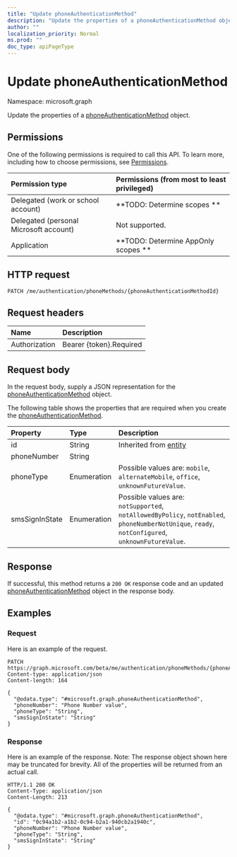 ```yaml
---
title: "Update phoneAuthenticationMethod"
description: "Update the properties of a phoneAuthenticationMethod object."
author: ""
localization_priority: Normal
ms.prod: ""
doc_type: apiPageType
---
```


# Update phoneAuthenticationMethod

Namespace: microsoft.graph

Update the properties of a [phoneAuthenticationMethod](../resources/phoneauthenticationmethod.md) object.

## Permissions
One of the following permissions is required to call this API. To learn more, including how to choose permissions, see [Permissions](/concepts/permissions-reference.md).

|Permission type|Permissions (from most to least privileged)|
|:---|:---|
|Delegated (work or school account)|**TODO: Determine scopes **|
|Delegated (personal Microsoft account)|Not supported.|
|Application|**TODO: Determine AppOnly scopes **|

## HTTP request
<!-- {
  "blockType": "ignored"
}
-->
``` http
PATCH /me/authentication/phoneMethods/{phoneAuthenticationMethodId}
```

## Request headers
|Name|Description|
|:---|:---|
|Authorization|Bearer {token}.Required|

## Request body
In the request body, supply a JSON representation for the [phoneAuthenticationMethod](../resources/phoneauthenticationmethod.md) object.

The following table shows the properties that are required when you create the [phoneAuthenticationMethod](../resources/phoneauthenticationmethod.md).

|Property|Type|Description|
|:---|:---|:---|
|id|String| Inherited from [entity](../resources/entity.md)|
|phoneNumber|String||
|phoneType|Enumeration| Possible values are: `mobile`, `alternateMobile`, `office`, `unknownFutureValue`.|
|smsSignInState|Enumeration| Possible values are: `notSupported`, `notAllowedByPolicy`, `notEnabled`, `phoneNumberNotUnique`, `ready`, `notConfigured`, `unknownFutureValue`.|



## Response
If successful, this method returns a `200 OK` response code and an updated [phoneAuthenticationMethod](../resources/phoneauthenticationmethod.md) object in the response body.

## Examples

### Request
Here is an example of the request.
<!-- {
  "blockType": "request",
  "name": "update_phoneauthenticationmethod"
}
-->
``` http
PATCH https://graph.microsoft.com/beta/me/authentication/phoneMethods/{phoneAuthenticationMethodId}
Content-type: application/json
Content-length: 164

{
  "@odata.type": "#microsoft.graph.phoneAuthenticationMethod",
  "phoneNumber": "Phone Number value",
  "phoneType": "String",
  "smsSignInState": "String"
}
```

### Response
Here is an example of the response. Note: The response object shown here may be truncated for brevity. All of the properties will be returned from an actual call.
<!-- {
  "blockType": "response",
  "truncated": true
}
-->
``` http
HTTP/1.1 200 OK
Content-Type: application/json
Content-Length: 213

{
  "@odata.type": "#microsoft.graph.phoneAuthenticationMethod",
  "id": "0c94a1b2-a1b2-0c94-b2a1-940cb2a1940c",
  "phoneNumber": "Phone Number value",
  "phoneType": "String",
  "smsSignInState": "String"
}
```


